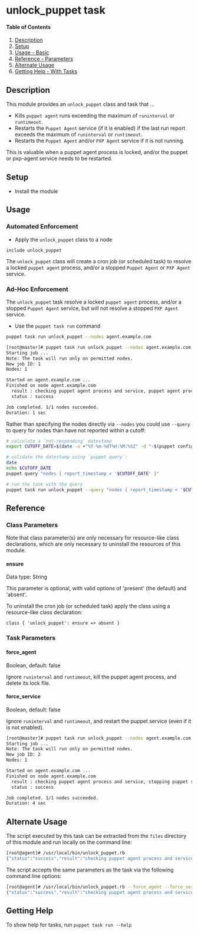 # unlock_puppet task

#### Table of Contents

1. [Description](#description)
1. [Setup](#setup)
1. [Usage - Basic](#usage)
1. [Reference - Parameters](#reference)
1. [Alternate Usage](#alternate-usage)
1. [Getting Help - With Tasks](#getting-help)

## Description

This module provides an `unlock_puppet` class and task that ...

* Kills `puppet agent` runs exceeding the maximum of `runinterval` or `runtimeout`.
* Restarts the `Puppet Agent` service (if it is enabled) if the last run report exceeds the maximum of `runinterval` or `runtimeout`.
* Restarts the `Puppet Agent` and/or `PXP Agent` service if it is not running.

This is valuable when a puppet agent process is locked, and/or the puppet or pxp-agent service needs to be restarted.

## Setup

* Install the module

## Usage

### Automated Enforcement

* Apply the `unlock_puppet` class to a node

```puppet
include unlock_puppet
```

The `unlock_puppet` class will create a cron job (or scheduled task) to resolve a locked `puppet agent` process, and/or a stopped `Puppet Agent` or `PXP Agent` service.

### Ad-Hoc Enforcement

The `unlock_puppet` task resolve a locked `puppet agent` process, and/or a stopped `Puppet Agent` service, but will not resolve a stopped `PXP Agent` service.

* Use the `puppet task run` command

```bash
puppet task run unlock_puppet --nodes agent.example.com
```

```bash
[root@master]# puppet task run unlock_puppet --nodes agent.example.com
Starting job ...
Note: The task will run only on permitted nodes.
New job ID: 1
Nodes: 1

Started on agent.example.com ...
Finished on node agent.example.com
  result : checking puppet agent process and service, puppet agent process lock file age 86400 exceeds runinterval 1800 or runtimeout 3600, killing puppet agent process, deleting puppet agent process lock file
  status : success

Job completed. 1/1 nodes succeeded.
Duration: 1 sec
```

Rather than specifying the nodes directly via `--nodes` you could use `--query` to query for nodes than have not reported within a cutoff:

```bash
# calculate a `not-responding` datestamp
export CUTOFF_DATE=$(date -u +"%Y-%m-%dT%H:%M:%SZ" -d "-$(puppet config print runinterval) seconds")

# validate the datestamp using `puppet query`:
date
echo $CUTOFF_DATE
puppet query "nodes { report_timestamp < '$CUTOFF_DATE' }"

# run the task with the query
puppet task run unlock_puppet --query "nodes { report_timestamp < '$CUTOFF_DATE' }"
```

## Reference

### Class Parameters

Note that class parameter(s) are only necessary for resource-like class declarations, which are only necessary to uninstall the resources of this module.

#### ensure

Data type: String

This parameter is optional, with valid options of 'present' (the default) and 'absent'.

To uninstall the cron job (or scheduled task) apply the class using a resource-like class declaration:

```
class { 'unlock_puppet': ensure => absent }
```

### Task Parameters

#### force_agent

Boolean, default: false

Ignore `runinterval` and `runtimeout`, kill the puppet agent process, and delete its lock file.

#### force_service

Boolean, default: false

Ignore `runinterval` and `runtimeout`, and restart the puppet service (even if it is not enabled).

```bash
[root@master]# puppet task run unlock_puppet --nodes agent.example.com force_agent=true force_service=true
Starting job ...
Note: The task will run only on permitted nodes.
New job ID: 2
Nodes: 1

Started on agent.example.com ...
Finished on node agent.example.com
  result : checking puppet agent process and service, stopping puppet service, killing puppet agent process, deleting puppet agent process lock file, starting puppet service
  status : success

Job completed. 1/1 nodes succeeded.
Duration: 4 sec
```

## Alternate Usage

The script executed by this task can be extracted from the `files` directory of this module and run locally on the command line:

```bash
[root@agent]# /usr/local/bin/unlock_puppet.rb
{"status":"success","result":"checking puppet agent process and service, puppet agent process lock file age 86400 exceeds runinterval 1800 or runtimeout 3600, killing puppet agent process, deleting lock file"}
```

The script accepts the same parameters as the task via the following command line options:

```bash
[root@agent]# /usr/local/bin/unlock_puppet.rb --force_agent --force_service
{"status":"success","result":"checking puppet agent process and service, stopping puppet service, killing puppet agent process, deleting puppet agent process lock file, starting puppet service"}
```

## Getting Help

To show help for tasks, run `puppet task run --help`
